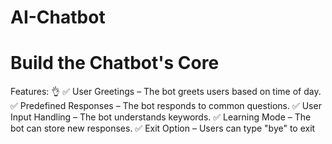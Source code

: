 # AI-Chatbot

# Build the Chatbot's Core
Features: 👌
✅ User Greetings – The bot greets users based on time of day.
✅ Predefined Responses – The bot responds to common questions.
✅ User Input Handling – The bot understands keywords.
✅ Learning Mode – The bot can store new responses.
✅ Exit Option – Users can type "bye" to exit


